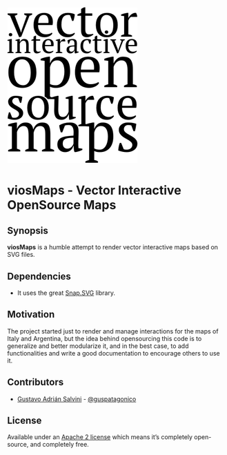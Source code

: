 # ![viosMaps](media/viosmaps-logo-01.png)

# viosMaps - Vector Interactive OpenSource Maps

## Synopsis

**viosMaps** is a humble attempt to render vector interactive maps based on SVG files. 

## Dependencies

* It uses the great [Snap.SVG](http://snapsvg.io) library.

## Motivation

The project started just to render and manage interactions for the maps of Italy and Argentina, but the idea behind opensourcing this code is to generalize and better modularize it, and in the best case, to add functionalities and write a good documentation to encourage others to use it.

## Contributors

* [Gustavo Adrián Salvini](https://about.me/gustavosalvini) - [@guspatagonico](http://twitter.com/guspatagonico)

## License

Available under an [Apache 2 license](https://github.com/adobe-webplatform/Snap.svg/blob/master/LICENSE) which means it’s completely open-source, and completely free.
